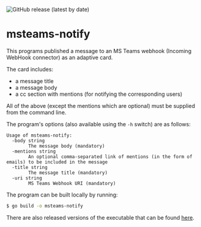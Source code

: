 ![GitHub release (latest by date)](https://img.shields.io/github/v/release/kkentzo/msteams-notify)

# msteams-notify

This programs published a message to an MS Teams webhook (Incoming
WebHook connector) as an adaptive card.

The card includes:

- a message title
- a message body
- a cc section with mentions (for notifying the corresponding users)

All of the above (except the mentions which are optional) must be
supplied from the command line.

The program's options (also available using the `-h` switch) are as follows:

```
Usage of msteams-notify:
  -body string
    	The message body (mandatory)
  -mentions string
    	An optional comma-separated link of mentions (in the form of emails) to be included in the message
  -title string
    	The message title (mandatory)
  -uri string
    	MS Teams Webhook URI (mandatory)
```

The program can be built locally by running:

```bash
$ go build -o msteams-notify
```

There are also released versions of the executable that can be found
[here](https://github.com/kkentzo/msteams-notify/releases).
